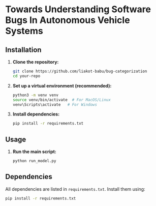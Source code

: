 # Towards Understanding Software Bugs In Autonomous Vehicle Systems


## Installation

1. **Clone the repository:**
   ```bash
   git clone https://github.com/liakot-babu/bug-categorization
   cd your-repo
   ```

2. **Set up a virtual environment (recommended):**
   ```bash
   python3 -m venv venv
   source venv/bin/activate  # For MacOS/Linux
   venv\Scripts\activate   # For Windows
   ```

3. **Install dependencies:**
   ```bash
   pip install -r requirements.txt
   ```

## Usage

1. **Run the main script:**
   ```bash
   python run_model.py
   ```



## Dependencies
All dependencies are listed in `requirements.txt`. Install them using:
```bash
pip install -r requirements.txt
```


